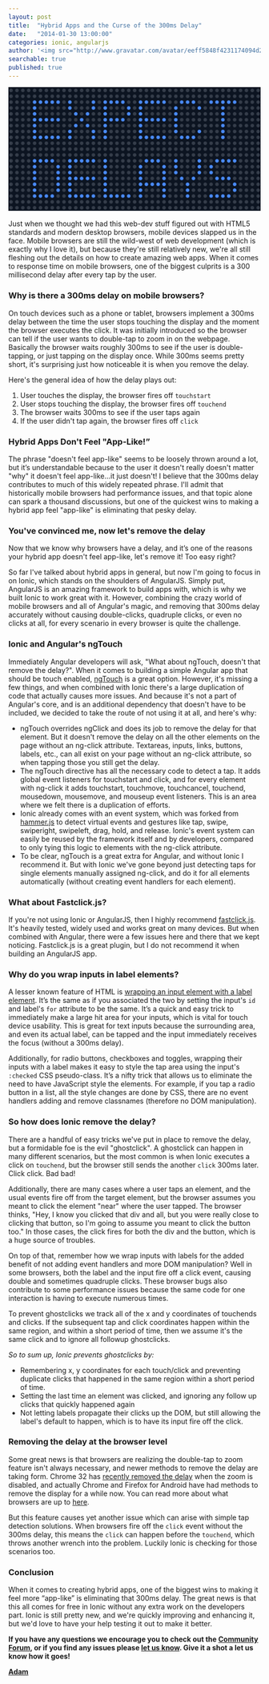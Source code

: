 ```yaml
---
layout: post
title:  "Hybrid Apps and the Curse of the 300ms Delay"
date:   "2014-01-30 13:00:00"
categories: ionic, angularjs
author: '<img src="http://www.gravatar.com/avatar/eeff5848f4231174094d2bc3cce26a05?s=48&amp;d=mm" class="author-icon"><a href="http://twitter.com/adamdbradley">@adamdbradley</a>'
searchable: true
published: true
---
```


<img class="showcase-image" src="/img/blog/delay-header.png">

<p>Just when we thought we had this web-dev stuff figured out with HTML5 standards and modern desktop browsers, mobile devices slapped us in the face. Mobile browsers are still the wild-west of web development (which is exactly why I love it), but because they're still relatively new, we're all still fleshing out the details on how to create amazing web apps. When it comes to response time on mobile browsers, one of the biggest culprits is a 300 millisecond delay after every tap by the user.</p>

<h3>Why is there a 300ms delay on mobile browsers?</h3>

<p>On touch devices such as a phone or tablet, browsers implement a 300ms delay between the time the user stops touching the display and the moment the browser executes the click. It was initially introduced so the browser can tell if the user wants to double-tap to zoom in on the webpage. Basically the browser waits roughly 300ms to see if the user is double-tapping, or just tapping on the display once. While 300ms seems pretty short, it's surprising just how noticeable it is when you remove the delay.</p>

<p>Here's the general idea of how the delay plays out:</p>

<p>
<ol>
<li>User touches the display, the browser fires off <code>touchstart</code></li>
<li>User stops touching the display, the browser fires off <code>touchend</code></li>
<li>The browser waits 300ms to see if the user taps again</li>
<li>If the user didn't tap again, the browser fires off <code>click</code></li>
</ol>
</p>

<!-- more -->

<h3>Hybrid Apps Don't Feel "App-Like!”</h3>

<p>The phrase "doesn't feel app-like" seems to be loosely thrown around a lot, but it’s understandable because to the user it doesn't really doesn't matter "why" it doesn't feel app-like...it just doesn't! I believe that the 300ms delay contributes to much of this widely repeated phrase. I'll admit that historically mobile browsers had performance issues, and that topic alone can spark a thousand discussions, but one of the quickest wins to making a hybrid app feel "app-like" is eliminating that pesky delay.</p>

<h3>You've convinced me, now let's remove the delay</h3>

<p>Now that we know why browsers have a delay, and it’s one of the reasons your hybrid app doesn't feel app-like, let's remove it! Too easy right?</p>

<p>So far I've talked about hybrid apps in general, but now I'm going to focus in on Ionic, which stands on the shoulders of AngularJS. Simply put, AngularJS is an amazing framework to build apps with, which is why we built Ionic to work great with it. However, combining the crazy world of mobile browsers and all of Angular's magic, and removing that 300ms delay accurately without causing double-clicks, quadruple clicks, or even no clicks at all, for every scenario in every browser is quite the challenge.</p>

<h3>Ionic and Angular's ngTouch</h3>

<p>Immediately Angular developers will ask, "What about ngTouch, doesn't that remove the delay?". When it comes to building a simple Angular app that should be touch enabled, <a href="http://docs.angularjs.org/api/ngTouch">ngTouch</a> is a great option. However, it's missing a few things, and when combined with Ionic there's a large duplication of code that actually causes more issues. And because it's not a part of Angular's core, and is an additional dependency that doesn't have to be included, we decided to take the route of not using it at all, and here's why:</p>

<p>
<ul>
<li>ngTouch overrides ngClick and does its job to remove the delay for that element. But it doesn't remove the delay on all the other elements on the page without an ng-click attribute. Textareas, inputs, links, buttons, labels, etc., can all exist on your page without an ng-click attribute, so when tapping those you still get the delay.</li>
<li>The ngTouch directive has all the necessary code to detect a tap. It adds global event listeners for touchstart and click, and for every element with ng-click it adds touchstart, touchmove, touchcancel, touchend, mousedown, mousemove, and mouseup event listeners. This is an area where we felt there is a duplication of efforts.</li>
<li>Ionic already comes with an event system, which was forked from <a href="http://eightmedia.github.io/hammer.js/">hammer.js</a> to detect virtual events and gestures like tap, swipe, swiperight, swipeleft, drag, hold, and release. Ionic's event system can easily be reused by the framework itself and by developers, compared to only tying this logic to elements with the ng-click attribute.</li>
<li>To be clear, ngTouch is a great extra for Angular, and without Ionic I recommend it. But with Ionic we've gone beyond just detecting taps for single elements manually assigned ng-click, and do it for all elements automatically (without creating event handlers for each element).</li>
</ul>
</p>

<h3>What about Fastclick.js?</h3>

<p>If you're not using Ionic or AngularJS, then I highly recommend <a href="https://github.com/ftlabs/fastclick">fastclick.js</a>. It's heavily tested, widely used and works great on many devices. But when combined with Angular, there were a few issues here and there that we kept noticing. Fastclick.js is a great plugin, but I do not recommend it when building an AngularJS app.</p>

<h3>Why do you wrap inputs in label elements?</h3>

<p>A lesser known feature of HTML is <a href="http://www.w3.org/html/wg/drafts/html/master/forms.html#the-label-element">wrapping an input element with a label element</a>. It’s the same as if you associated the two by setting the input's <code>id</code> and label's <code>for</code> attribute to be the same. It’s a quick and easy trick to immediately make a large hit area for your inputs, which is vital for touch device usability. This is great for text inputs because the surrounding area, and even its actual label, can be tapped and the input immediately receives the focus (without a 300ms delay).</p>

<p>Additionally, for radio buttons, checkboxes and toggles, wrapping their inputs with a label makes it easy to style the tap area using the input's <code>:checked</code> CSS pseudo-class. It’s a nifty trick that allows us to eliminate the need to have JavaScript style the elements. For example, if you tap a radio button in a list, all the style changes are done by CSS, there are no event handlers adding and remove classnames (therefore no DOM manipulation).</p>

<h3>So how does Ionic remove the delay?</h3>

<p>There are a handful of easy tricks we've put in place to remove the delay, but a formidable‎ foe is the evil "ghostclick". A ghostclick can happen in many different scenarios, but the most common is when Ionic executes a click on <code>touchend</code>, but the browser still sends the another <code>click</code> 300ms later. Click click. Bad bad!</p>

<p>Additionally, there are many cases where a user taps an element, and the usual events fire off from the target element, but the browser assumes you meant to click the element "near" where the user tapped. The browser thinks, "Hey, I know you clicked that div and all, but you were really close to clicking that button, so I'm going to assume you meant to click the button too." In those cases, the click fires for both the div and the button, which is a huge source of troubles.</p>

<p>On top of that, remember how we wrap inputs with labels for the added benefit of not adding event handlers and more DOM manipulation? Well in some browsers, both the label and the input fire off a click event, causing double and sometimes quadruple clicks. These browser bugs also contribute to some performance issues because the same code for one interaction is having to execute numerous times.</p>

<p>To prevent ghostclicks we track all of the x and y coordinates of touchends and clicks. If the subsequent tap and click coordinates happen within the same region, and within a short period of time, then we assume it's the same click and to ignore all followup ghostclicks.</p>

<p><i>So to sum up, Ionic prevents ghostclicks by:</i></p>

<p>
<ul>
<li>Remembering x, y coordinates for each touch/click and preventing duplicate clicks that happened in the same region within a short period of time.</li>
<li>Setting the last time an element was clicked, and ignoring any follow up clicks that quickly happened again</li>
<li>Not letting labels propagate their clicks up the DOM, but still allowing the label's default to happen, which is to have its input fire off the click.</li>
</ul>
</p>

<h3>Removing the delay at the browser level</h3>

<p>Some great news is that browsers are realizing the double-tap to zoom feature isn't always necessary, and newer methods to remove the delay are taking form. Chrome 32 has <a href="http://updates.html5rocks.com/2013/12/300ms-tap-delay-gone-away">recently removed the delay</a> when the zoom is disabled, and actually Chrome and Firefox for Android have had methods to remove the display for a while now. You can read more about what browsers are up to <a href="http://updates.html5rocks.com/2013/12/300ms-tap-delay-gone-away">here</a>.</p>

<p>But this feature causes yet another issue which can arise with simple tap detection solutions. When browsers fire off the <code>click</code> event without the 300ms delay, this means the <code>click</code> can happen before the <code>touchend</code>, which throws another wrench into the problem. Luckily Ionic is checking for those scenarios too.</p>

<h3>Conclusion</h3>

<p>When it comes to creating hybrid apps, one of the biggest wins to making it feel more “app-like” is eliminating that 300ms delay. The great news is that this all comes for free in Ionic without any extra work on the developers part. Ionic is still pretty new, and we're quickly improving and enhancing it, but we'd love to have your help testing it out to make it better.</p>

<p><strong>If you have any questions we encourage you to check out the <a href="http://forum.ionicframework.com/">Community Forum</a>, or if you find any issues please <a href="https://github.com/driftyco/ionic/issues?state=open">let us know</a>. Give it a shot a let us know how it goes!</stron></p>

<p><strong><a href="http://twitter.com/adamdbradley">Adam</a></strong></p>

